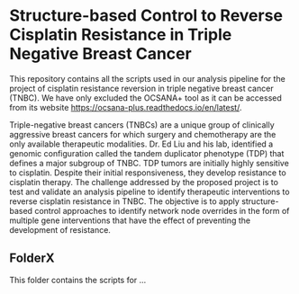 # Structure-based Control to Reverse Cisplatin Resistance in Triple Negative Breast Cancer
This repository contains all the scripts used in our analysis pipeline for the project of cisplatin resistance reversion in triple negative breast cancer (TNBC). We have only excluded the OCSANA+ tool as it can be accessed from its website https://ocsana-plus.readthedocs.io/en/latest/.

Triple-negative breast cancers (TNBCs) are a unique group of clinically aggressive breast cancers for which surgery and chemotherapy are the only available therapeutic modalities. Dr. Ed Liu and his lab, identified a genomic configuration called the tandem duplicator phenotype (TDP) that defines a major subgroup of TNBC. TDP tumors are initially highly sensitive to cisplatin. Despite their initial responsiveness, they develop resistance to cisplatin therapy. The challenge addressed by the proposed project is to test and validate an analysis pipeline to identify therapeutic interventions to reverse cisplatin resistance in TNBC. The objective is to apply structure-based control approaches to identify network node overrides in the form of multiple gene interventions that have the effect of preventing the development of resistance.

## FolderX
This folder contains the scripts for ...

